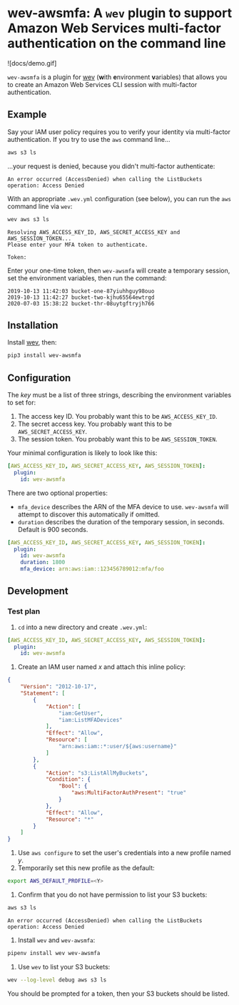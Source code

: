 # wev-awsmfa: A `wev` plugin to support Amazon Web Services multi-factor authentication on the command line

![docs/demo.gif]

`wev-awsmfa` is a plugin for [wev](https://github.com/cariad/wev) (**w**ith **e**nvironment **v**ariables) that allows you to create an Amazon Web Services CLI session with multi-factor authentication.

## Example

Say your IAM user policy requires you to verify your identity via multi-factor authentication. If you try to use the `aws` command line…

```bash
aws s3 ls
```

…your request is denied, because you didn't multi-factor authenticate:

```text
An error occurred (AccessDenied) when calling the ListBuckets operation: Access Denied
```

With an appropriate `.wev.yml` configuration (see below), you can run the `aws` command line via `wev`:

```bash
wev aws s3 ls
```

```text
Resolving AWS_ACCESS_KEY_ID, AWS_SECRET_ACCESS_KEY and AWS_SESSION_TOKEN...
Please enter your MFA token to authenticate.

Token:
```

Enter your one-time token, then `wev-awsmfa` will create a temporary session, set the environment variables, then run the command:

```text
2019-10-13 11:42:03 bucket-one-87yiuhhguy98ouo
2019-10-13 11:42:27 bucket-two-kjhu65564ewtrgd
2020-07-03 15:38:22 bucket-thr-08uytgftryjh766
```

## Installation

Install [wev](https://github.com/cariad/wev), then:

```bash
pip3 install wev-awsmfa
```

## Configuration

The _key_ must be a list of three strings, describing the environment variables to set for:

1. The access key ID. You probably want this to be `AWS_ACCESS_KEY_ID`.
1. The secret access key. You probably want this to be `AWS_SECRET_ACCESS_KEY`.
1. The session token. You probably want this to be `AWS_SESSION_TOKEN`.

Your minimal configuration is likely to look like this:

```yaml
[AWS_ACCESS_KEY_ID, AWS_SECRET_ACCESS_KEY, AWS_SESSION_TOKEN]:
  plugin:
    id: wev-awsmfa
```

There are two optional properties:

- `mfa_device` describes the ARN of the MFA device to use. `wev-awsmfa` will attempt to discover this automatically if omitted.
- `duration` describes the duration of the temporary session, in seconds. Default is 900 seconds.

```yaml
[AWS_ACCESS_KEY_ID, AWS_SECRET_ACCESS_KEY, AWS_SESSION_TOKEN]:
  plugin:
    id: wev-awsmfa
    duration: 1800
    mfa_device: arn:aws:iam::123456789012:mfa/foo
```

## Development

### Test plan

1. `cd` into a new directory and create `.wev.yml`:

```yaml
[AWS_ACCESS_KEY_ID, AWS_SECRET_ACCESS_KEY, AWS_SESSION_TOKEN]:
  plugin:
    id: wev-awsmfa
```

1. Create an IAM user named _x_ and attach this inline policy:

```json
{
    "Version": "2012-10-17",
    "Statement": [
        {
            "Action": [
                "iam:GetUser",
                "iam:ListMFADevices"
            ],
            "Effect": "Allow",
            "Resource": [
                "arn:aws:iam::*:user/${aws:username}"
            ]
        },
        {
            "Action": "s3:ListAllMyBuckets",
            "Condition": {
                "Bool": {
                    "aws:MultiFactorAuthPresent": "true"
                }
            },
            "Effect": "Allow",
            "Resource": "*"
        }
    ]
}
```

1. Use `aws configure` to set the user's credentials into a new profile named _y_.
1. Temporarily set this new profile as the default:

```bash
export AWS_DEFAULT_PROFILE=<Y>
```

1. Confirm that you do not have permission to list your S3 buckets:

```bash
aws s3 ls
```

```text
An error occurred (AccessDenied) when calling the ListBuckets operation: Access Denied
```

1. Install `wev` and `wev-awsmfa`:

```bash
pipenv install wev wev-awsmfa
```

1. Use `wev` to list your S3 buckets:

```bash
wev --log-level debug aws s3 ls
```

You should be prompted for a token, then your S3 buckets should be listed.
